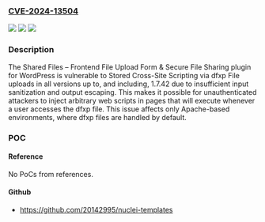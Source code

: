 ### [CVE-2024-13504](https://cve.mitre.org/cgi-bin/cvename.cgi?name=CVE-2024-13504)
![](https://img.shields.io/static/v1?label=Product&message=Shared%20Files%20%E2%80%93%20Frontend%20File%20Upload%20Form%20%26%20Secure%20File%20Sharing&color=blue)
![](https://img.shields.io/static/v1?label=Version&message=*%3C%3D%201.7.42%20&color=brighgreen)
![](https://img.shields.io/static/v1?label=Vulnerability&message=CWE-79%20Improper%20Neutralization%20of%20Input%20During%20Web%20Page%20Generation%20('Cross-site%20Scripting')&color=brighgreen)

### Description

The Shared Files – Frontend File Upload Form & Secure File Sharing plugin for WordPress is vulnerable to Stored Cross-Site Scripting via dfxp File uploads in all versions up to, and including, 1.7.42 due to insufficient input sanitization and output escaping. This makes it possible for unauthenticated attackers to inject arbitrary web scripts in pages that will execute whenever a user accesses the dfxp file. This issue affects only Apache-based environments, where dfxp files are handled by default.

### POC

#### Reference
No PoCs from references.

#### Github
- https://github.com/20142995/nuclei-templates

